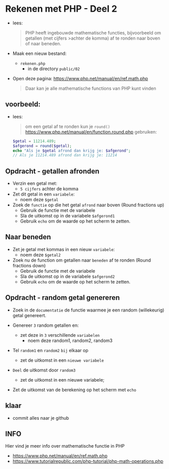 # Rekenen met PHP - Deel 2

- lees:
    >PHP heeft ingebouwde mathematische functies, bijvoorbeeld om getallen (met cijfers >achter de komma) af te ronden naar boven of naar beneden.

- Maak een nieuw bestand:  
    - `rekenen.php`
        - in de directory `public/02`
- Open deze pagina: https://www.php.net/manual/en/ref.math.php 
    > Daar kan je alle mathematische functions van PHP kunt vinden

## voorbeeld:

- lees:
    > om een getal af te ronden kun je `round()` https://www.php.net/manual/en/function.round.php gebruiken:

    ```php
    $getal = 11214.489;
    $afgerond = round($getal);
    echo "Als je $getal afrond dan krijg je: $afgerond";
    // Als je 11214.489 afrond dan krijg je: 11214
    ```

## Opdracht - getallen afronden


- Verzin een getal met:
    - `5 cijfers` achter de komma
- Zet dit getal in een `variabele`:
    - noem deze `$getal`
- Zoek de `functie` op die het getal `afrond` naar boven (Round fractions up)
    - Gebruik de functie met de variabele
    - Sla de uitkomst op in de variabele `$afgerond1`
    - Gebruik `echo` om de waarde op het scherm te zetten. 

## Naar beneden
- Zet je getal met kommas in een  nieuw `variabele`:
    - noem deze `$getal2`
- Zoek nu de function om getallen naar `beneden` af te ronden (Round fractions down)
    - Gebruik de functie met de variabele
    - Sla de uitkomst op in de variabele `$afgerond2`
    - Gebruik `echo` om de waarde op het scherm te zetten. 


## Opdracht - random getal genereren

- Zoek in de `documentatie` de functie waarmee je een random (willekeurig) getal genereert.

- Genereer `3` random getallen en:
    - zet deze in `3` verschillende `variabelen`
        - noem deze random1, random2, random3
- Tel `random1` en `random2` `bij` elkaar op
    - zet de uitkomst in een `nieuwe variabele`
- `Deel` de uitkomst door `random3`
    - zet de uitkomst in een nieuwe variabele;
- Zet de uitkomst van de berekening op het scherm met `echo`


## klaar
- commit alles naar je github

## INFO

Hier vind je meer info over mathematische functie in PHP

- https://www.php.net/manual/en/ref.math.php
- https://www.tutorialrepublic.com/php-tutorial/php-math-operations.php
